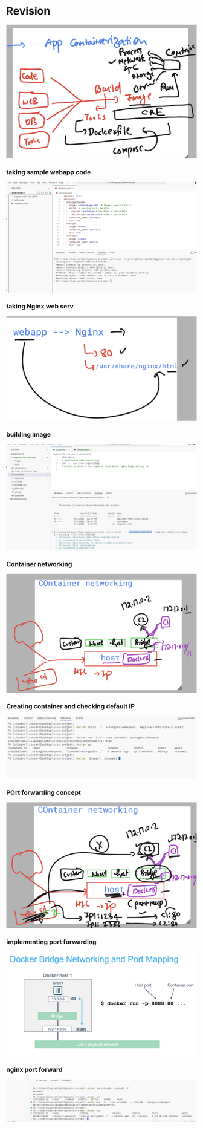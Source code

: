 # Revision 

<img src="rev1.png">

### taking sample webapp code 

<img src="web1.png">

### taking Nginx web serv

<img src="web2.png">


### building image

<img src="build1.png">

### Container networking 

<img src="cnet1.png">

### Creating container and checking default IP 

<img src="cnet2.png">

### POrt forwarding concept 
<img src="cnet3.png">

### implementing port forwarding 

<img src="cnet4.png">

### nginx port forward 

<img src="cnet5.png">